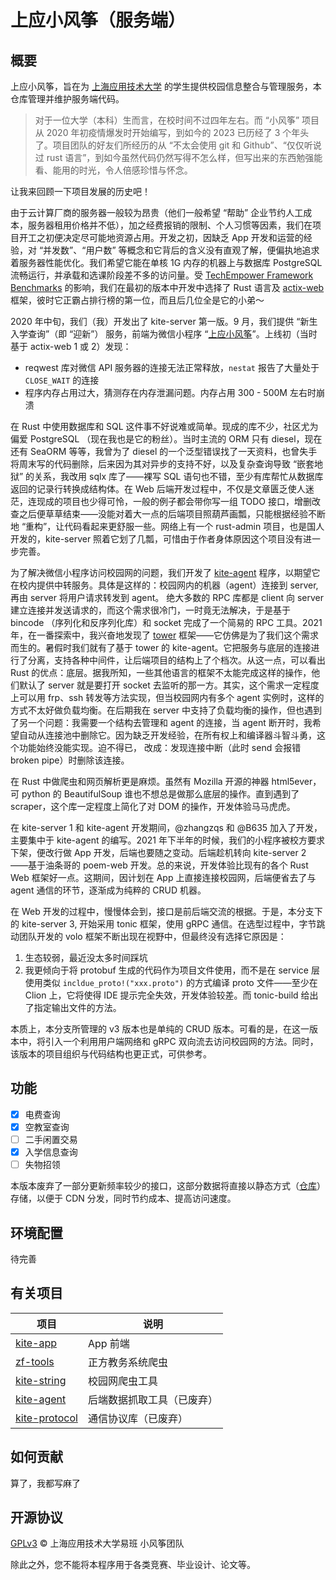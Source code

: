 # 上应小风筝（服务端）

## 概要

上应小风筝，旨在为 [上海应用技术大学](www.sit.edu.cn) 的学生提供校园信息整合与管理服务，本仓库管理并维护服务端代码。

> 对于一位大学（本科）生而言，在校时间不过四年左右。而 “小风筝” 项目从 2020 年初疫情爆发时开始编写，到如今的 2023 已历经了 3
> 个年头了。项目团队的好友们所经历的从 “不太会使用 git 和 Github”、“仅仅听说过 rust
> 语言”，到如今虽然代码仍然写得不怎么样，但写出来的东西勉强能看、能用的时光，令人倍感珍惜与怀念。

让我来回顾一下项目发展的历史吧！

由于云计算厂商的服务器一般较为昂贵（他们一般希望 “帮助”
企业节约人工成本，服务器租用价格并不低），加之经费报销的限制、个人习惯等因素，我们在项目开工之初便决定尽可能地资源占用。开发之初，因缺乏
App 开发和运营的经验，对 “并发数”、“用户数” 等概念和它背后的含义没有直观了解，便偏执地追求着服务器性能优化。我们希望它能在单核
1G 内存的机器上与数据库 PostgreSQL
流畅运行，并承载和选课阶段差不多的访问量。受 [TechEmpower Framework Benchmarks](https://www.techempower.com/benchmarks/)
的影响，我们在最初的版本中开发中选择了 Rust 语言及 [actix-web](https://github.com/actix/actix-web)
框架，彼时它正霸占排行榜的第一位，而且后几位全是它的小弟～

2020 年中旬，我们（我）开发出了 kite-server 第一版。9 月，我们提供 “新生入学查询”（即 “迎新”）
服务，前端为微信小程序 “[上应小风筝](https://github.com/SIT-kite/kite-microapp)”。上线初（当时基于 actix-web 1 或 2）发现：

- reqwest 库对微信 API 服务器的连接无法正常释放，`nestat` 报告了大量处于 `CLOSE_WAIT` 的连接
- 程序内存占用过大，猜测存在内存泄漏问题。内存占用 300 - 500M 左右时崩溃

在 Rust 中使用数据库和 SQL 这件事不好说难或简单。现成的库不少，社区尤为偏爱 PostgreSQL （现在我也是它的粉丝）。当时主流的 ORM
只有 diesel，现在还有 SeaORM 等等，我曾为了 diesel 的一个泛型错误找了一天资料，也曾失手将周末写的代码删除，后来因为其对异步的支持不好，以及复杂查询导致
“嵌套地狱” 的关系，我改用 sqlx 库了——裸写 SQL 语句也不错，至少有库帮忙从数据库返回的记录行转换成结构体。在 Web
后端开发过程中，不仅是文章匮乏使人迷茫，连现成的项目也少得可怜，一般的例子都会带你写一组 TODO
接口，增删改查之后便草草结束——没能对着大一点的后端项目照葫芦画瓢，只能根据经验不断地 “重构”，让代码看起来更舒服一些。网络上有一个
rust-admin 项目，也是国人开发的，kite-server 照着它划了几瓢，可惜由于作者身体原因这个项目没有进一步完善。

为了解决微信小程序访问校园网的问题，我们开发了 [kite-agent](https://github.com/SIT-kite/kite-agent)
程序，以期望它在校内提供中转服务。具体是这样的：校园网内的机器（agent）连接到 server, 再由 server 将用户请求转发到 agent。
绝大多数的 RPC 库都是 client 向 server 建立连接并发送请求的，而这个需求很冷门，一时竟无法解决，于是基于 bincode
（序列化和反序列化库）和 socket 完成了一个简易的 RPC 工具。2021
年，在一番探索中，我兴奋地发现了 [tower](https://github.com/tower-rs/tower) 框架——它仿佛是为了我们这个需求而生的。暑假时我们就有了基于
tower 的 kite-agent。它把服务与底层的连接进行了分离，支持各种中间件，让后端项目的结构上了个档次。从这一点，可以看出 Rust
的优点：底层。据我所知，一些其他语言的框架不太能完成这样的操作，他们默认了 server 就是要打开 socket 去监听的那一方。其实，这个需求一定程度上可以用
frp、ssh 转发等方法实现，但当校园网内有多个 agent 实例时，这样的方式不太好做负载均衡。在后期我在 server
中支持了负载均衡的操作，但也遇到了另一个问题：我需要一个结构去管理和 agent 的连接，当 agent
断开时，我希望自动从连接池中删除它。因为缺乏开发经验，在所有权上和编译器斗智斗勇，这个功能始终没能实现。迫不得已，
改成：发现连接中断（此时 send 会报错 broken pipe）时删除该连接。

在 Rust 中做爬虫和网页解析更是麻烦。虽然有 Mozilla 开源的神器 html5ever，可 python 的 BeautifulSoup 谁也不想总是做那么底层的操作。直到遇到了
scraper，这个库一定程度上简化了对 DOM 的操作，开发体验马马虎虎。

在 kite-server 1 和 kite-agent 开发期间，@zhangzqs 和 @B635 加入了开发，主要集中于 kite-agent 的编写。2021
年下半年的时候，我们的小程序被校方要求下架，便改行做 App 开发，后端也要随之变动。后端趁机转向 kite-server 2 ——基于油条哥的
poem-web 开发。总的来说，开发体验比现有的各个 Rust Web 框架好一点。这期间，因计划在 App 上直接连接校园网，后端便省去了与
agent 通信的环节，逐渐成为纯粹的 CRUD 机器。

在 Web 开发的过程中，慢慢体会到，接口是前后端交流的根据。于是，本分支下的 kite-server 3, 开始采用 tonic 框架，使用 gRPC
通信。在选型过程中，字节跳动团队开发的 volo 框架不断出现在视野中，但最终没有选择它原因是：

1. 生态较弱，最近没太多时间踩坑
2. 我更倾向于将 protobuf 生成的代码作为项目文件使用，而不是在 service 层使用类似 `incldue_proto!("xxx.proto")` 的方式编译
   proto 文件——至少在 Clion 上，它将使得 IDE 提示完全失效，开发体验较差。而 tonic-build 给出了指定输出文件的方法。

本质上，本分支所管理的 v3 版本也是单纯的 CRUD 版本。可看的是，在这一版本中，将引入一个利用用户端网络和 gRPC
双向流去访问校园网的方法。同时，该版本的项目组织与代码结构也更正式，可供参考。

## 功能

- [x] 电费查询
- [x] 空教室查询
- [ ] 二手闲置交易
- [x] 入学信息查询
- [ ] 失物招领

本版本废弃了一部分更新频率较少的接口，这部分数据将直接以静态方式（[仓库](https://github.com/SIT-kite/kite-static)）存储，以便于
CDN 分发，同时节约成本、提高访问速度。

## 环境配置

待完善

## 有关项目

| 项目                                                         | 说明            |
|------------------------------------------------------------|---------------|
| [kite-app](https://github.com/SIT-kite/kite-app)           | App 前端        |
| [zf-tools](https://github.com/sunnysab/zf-tools)           | 正方教务系统爬虫      |
| [kite-string](https://github.com/SIT-Kite/kite-string)     | 校园网爬虫工具       |
| [kite-agent](https://github.com/sunnysab/kite-agent)       | 后端数据抓取工具（已废弃） |
| [kite-protocol](https://github.com/SIT-Kite/kite-protocol) | 通信协议库（已废弃）    |

## 如何贡献

算了，我都写麻了

## 开源协议

[GPLv3](https://github.com/SIT-Kite/kite-server/blob/master/LICENSE) © 上海应用技术大学易班 小风筝团队

除此之外，您不能将本程序用于各类竞赛、毕业设计、论文等。

